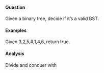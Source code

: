 #### Question
Given a binary tree, decide if it’s a valid BST.
#### Examples
Given 3,2,5,#,1,4,6, return true.
#### Analysis
Divide and conquer with 
